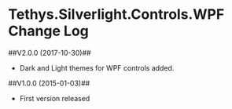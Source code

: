 Tethys.Silverlight.Controls.WPF Change Log
==========================================

##V2.0.0	(2017-10-30)##
* Dark and Light themes for WPF controls added.

##V1.0.0	(2015-01-03)##
* First version released
